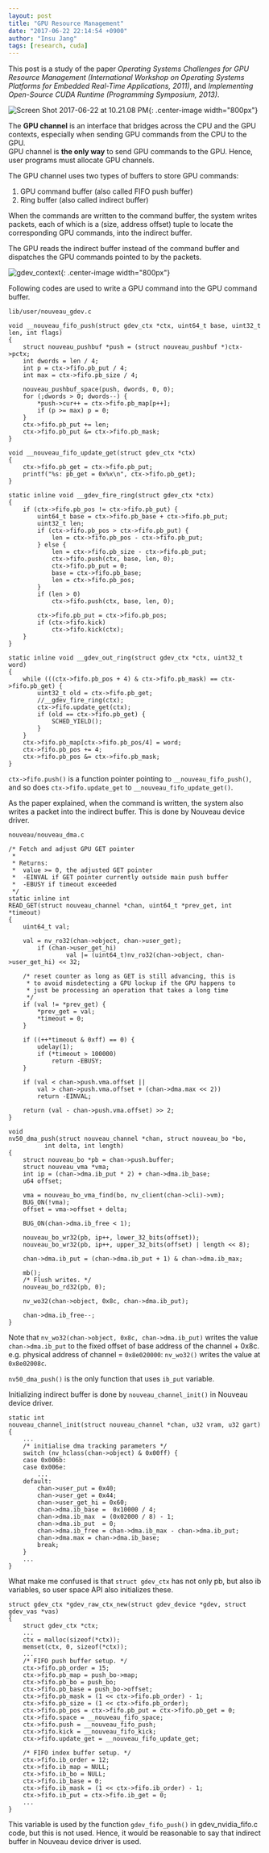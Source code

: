 ```yaml
---
layout: post
title: "GPU Resource Management"
date: "2017-06-22 22:14:54 +0900"
author: "Insu Jang"
tags: [research, cuda]
---
```


This post is a study of the paper *Operating Systems Challenges for GPU Resource Management (International Workshop on Operating Systems Platforms for Embedded Real-Time Applications, 2011)*, and *Implementing Open-Source CUDA Runtime (Programming Symposium, 2013)*.

![Screen Shot 2017-06-22 at 10.21.08 PM](</assets/images/170623/gpu_commands.png>){: .center-image width="800px"}

The **GPU channel**  is an interface that bridges across the CPU and the GPU contexts, especially when sending GPU commands from the CPU to the GPU.  
GPU channel is **the only way** to send GPU commands to the GPU. Hence, user programs must allocate GPU channels.

The GPU channel uses two types of buffers to store GPU commands:

1. GPU command buffer (also called FIFO push buffer)
2. Ring buffer (also called indirect buffer)

When the commands are written to the command buffer, the system writes packets, each of which is a (size, address offset) tuple to locate the corresponding GPU commands, into the indirect buffer.

The GPU reads the indirect buffer instead of the command buffer and dispatches the GPU commands pointed to by the packets.

![gdev_context](/assets/images/170623/gdev_context.png){: .center-image width="800px"}

Following codes are used to write a GPU command into the GPU command buffer.

```
lib/user/nouveau_gdev.c

void __nouveau_fifo_push(struct gdev_ctx *ctx, uint64_t base, uint32_t len, int flags)
{
    struct nouveau_pushbuf *push = (struct nouveau_pushbuf *)ctx->pctx;
    int dwords = len / 4;
    int p = ctx->fifo.pb_put / 4;
    int max = ctx->fifo.pb_size / 4;

    nouveau_pushbuf_space(push, dwords, 0, 0);
    for (;dwords > 0; dwords--) {
        *push->cur++ = ctx->fifo.pb_map[p++];
        if (p >= max) p = 0;
    }   
    ctx->fifo.pb_put += len;
    ctx->fifo.pb_put &= ctx->fifo.pb_mask;
}

void __nouveau_fifo_update_get(struct gdev_ctx *ctx)
{
    ctx->fifo.pb_get = ctx->fifo.pb_put;
    printf("%s: pb_get = 0x%x\n", ctx->fifo.pb_get);
}

static inline void __gdev_fire_ring(struct gdev_ctx *ctx)
{
    if (ctx->fifo.pb_pos != ctx->fifo.pb_put) {
        uint64_t base = ctx->fifo.pb_base + ctx->fifo.pb_put;
        uint32_t len;
        if (ctx->fifo.pb_pos > ctx->fifo.pb_put) {
            len = ctx->fifo.pb_pos - ctx->fifo.pb_put;
        } else {
            len = ctx->fifo.pb_size - ctx->fifo.pb_put;
            ctx->fifo.push(ctx, base, len, 0);
            ctx->fifo.pb_put = 0;
            base = ctx->fifo.pb_base;
            len = ctx->fifo.pb_pos;
        }
        if (len > 0)
            ctx->fifo.push(ctx, base, len, 0);

        ctx->fifo.pb_put = ctx->fifo.pb_pos;
        if (ctx->fifo.kick)
            ctx->fifo.kick(ctx);
    }
}

static inline void __gdev_out_ring(struct gdev_ctx *ctx, uint32_t word)
{
    while (((ctx->fifo.pb_pos + 4) & ctx->fifo.pb_mask) == ctx->fifo.pb_get) {
        uint32_t old = ctx->fifo.pb_get;
        //__gdev_fire_ring(ctx);
        ctx->fifo.update_get(ctx);
        if (old == ctx->fifo.pb_get) {
            SCHED_YIELD();
        }
    }
    ctx->fifo.pb_map[ctx->fifo.pb_pos/4] = word;
    ctx->fifo.pb_pos += 4;
    ctx->fifo.pb_pos &= ctx->fifo.pb_mask;
}
```

`ctx->fifo.push()` is a function pointer pointing to `__nouveau_fifo_push()`, and so does `ctx->fifo.update_get` to `__nouveau_fifo_update_get()`.

As the paper explained, when the command is written, the system also writes a packet into the indirect buffer.
This is done by Nouveau device driver.

```
nouveau/nouveau_dma.c

/* Fetch and adjust GPU GET pointer
 *
 * Returns:
 *  value >= 0, the adjusted GET pointer
 *  -EINVAL if GET pointer currently outside main push buffer
 *  -EBUSY if timeout exceeded
 */
static inline int
READ_GET(struct nouveau_channel *chan, uint64_t *prev_get, int *timeout)
{
    uint64_t val;

    val = nv_ro32(chan->object, chan->user_get);
        if (chan->user_get_hi)
                val |= (uint64_t)nv_ro32(chan->object, chan->user_get_hi) << 32;

    /* reset counter as long as GET is still advancing, this is
     * to avoid misdetecting a GPU lockup if the GPU happens to
     * just be processing an operation that takes a long time
     */
    if (val != *prev_get) {
        *prev_get = val;
        *timeout = 0;
    }

    if ((++*timeout & 0xff) == 0) {
        udelay(1);
        if (*timeout > 100000)
            return -EBUSY;
    }

    if (val < chan->push.vma.offset ||
        val > chan->push.vma.offset + (chan->dma.max << 2))
        return -EINVAL;

    return (val - chan->push.vma.offset) >> 2;
}

void
nv50_dma_push(struct nouveau_channel *chan, struct nouveau_bo *bo,
          int delta, int length)
{
    struct nouveau_bo *pb = chan->push.buffer;
    struct nouveau_vma *vma;
    int ip = (chan->dma.ib_put * 2) + chan->dma.ib_base;
    u64 offset;

    vma = nouveau_bo_vma_find(bo, nv_client(chan->cli)->vm);
    BUG_ON(!vma);
    offset = vma->offset + delta;

    BUG_ON(chan->dma.ib_free < 1);

    nouveau_bo_wr32(pb, ip++, lower_32_bits(offset));
    nouveau_bo_wr32(pb, ip++, upper_32_bits(offset) | length << 8);

    chan->dma.ib_put = (chan->dma.ib_put + 1) & chan->dma.ib_max;

    mb();
    /* Flush writes. */
    nouveau_bo_rd32(pb, 0);

    nv_wo32(chan->object, 0x8c, chan->dma.ib_put);

    chan->dma.ib_free--;
}
```

Note that `nv_wo32(chan->object, 0x8c, chan->dma.ib_put)` writes the value `chan->dma.ib_put` to the fixed offset of base address of the channel + 0x8c.  
e.g. physical address of channel = `0x8e020000`: `nv_wo32()` writes the value at `0x8e02008c`.

`nv50_dma_push()` is the only function that uses `ib_put` variable.

Initializing indirect buffer is done by `nouveau_channel_init()` in Nouveau device driver.

```
static int
nouveau_channel_init(struct nouveau_channel *chan, u32 vram, u32 gart)
{
    ...
    /* initialise dma tracking parameters */
    switch (nv_hclass(chan->object) & 0x00ff) {
    case 0x006b:
    case 0x006e:
        ...
    default:
        chan->user_put = 0x40;
        chan->user_get = 0x44;
        chan->user_get_hi = 0x60;
        chan->dma.ib_base =  0x10000 / 4;
        chan->dma.ib_max  = (0x02000 / 8) - 1;
        chan->dma.ib_put  = 0;
        chan->dma.ib_free = chan->dma.ib_max - chan->dma.ib_put;
        chan->dma.max = chan->dma.ib_base;
        break;
    }
    ...
}
```

What make me confused is that `struct gdev_ctx` has not only pb, but also ib variables, so user space API also initializes these.

```
struct gdev_ctx *gdev_raw_ctx_new(struct gdev_device *gdev, struct gdev_vas *vas)
{
    struct gdev_ctx *ctx;
    ...
    ctx = malloc(sizeof(*ctx));
    memset(ctx, 0, sizeof(*ctx));
    ...
    /* FIFO push buffer setup. */
    ctx->fifo.pb_order = 15;
    ctx->fifo.pb_map = push_bo->map;
    ctx->fifo.pb_bo = push_bo;
    ctx->fifo.pb_base = push_bo->offset;
    ctx->fifo.pb_mask = (1 << ctx->fifo.pb_order) - 1;
    ctx->fifo.pb_size = (1 << ctx->fifo.pb_order);
    ctx->fifo.pb_pos = ctx->fifo.pb_put = ctx->fifo.pb_get = 0;
    ctx->fifo.space = __nouveau_fifo_space;
    ctx->fifo.push = __nouveau_fifo_push;
    ctx->fifo.kick = __nouveau_fifo_kick;
    ctx->fifo.update_get = __nouveau_fifo_update_get;

    /* FIFO index buffer setup. */
    ctx->fifo.ib_order = 12;
    ctx->fifo.ib_map = NULL;
    ctx->fifo.ib_bo = NULL;
    ctx->fifo.ib_base = 0;
    ctx->fifo.ib_mask = (1 << ctx->fifo.ib_order) - 1;
    ctx->fifo.ib_put = ctx->fifo.ib_get = 0;
    ...
}
```

This variable is used by the function `gdev_fifo_push()` in gdev_nvidia_fifo.c code, but this is not used. Hence, it would be reasonable to say that indirect buffer in Nouveau device driver is used.

